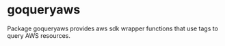 # goqueryaws
Package goqueryaws provides aws sdk wrapper functions that use tags to query AWS resources.
